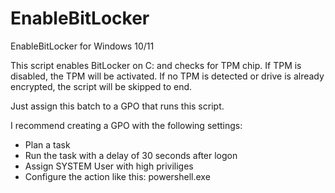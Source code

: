 # EnableBitLocker
EnableBitLocker for Windows 10/11

This script enables BitLocker on C: and checks for TPM chip. If TPM is disabled, the TPM will be activated. 
If no TPM is detected or drive is already encrypted, the script will be skipped to end.

Just assign this batch to a GPO that runs this script. 

I recommend creating a GPO with the following settings:
- Plan a task
- Run the task with a delay of 30 seconds after logon
- Assign SYSTEM User with high priviliges
- Configure the action like this: powershell.exe <Name of Script.bat>
